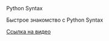 </h1>Python Syntax</h1>	
<p>Быстрое знакомство с Python Syntax 

<p><a href="https://www.youtube.com/watch?v=5g-MHZ0MzZY">Ссылка на видео</a>